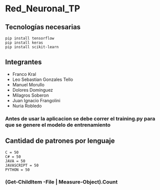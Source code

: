 # Red_Neuronal_TP

## Tecnologías necesarias
```
pip install tensorflow
pip install keras
pip install scikit-learn
```
## Integrantes
- Franco Kral
- Leo Sebastian Gonzales Tello
- Manuel Morullo
- Dolores Domínguez
- Milagros Soberon
- Juan Ignacio Frangolini
- Nuria Robledo  

### Antes de usar la aplicacion se debe correr el training.py para que se genere el modelo de entrenamiento

## Cantidad de patrones por lenguaje

```
C = 50
C# = 50
JAVA = 50
JAVASCRIPT = 50
PYTHON = 50
```

### (Get-ChildItem -File | Measure-Object).Count
